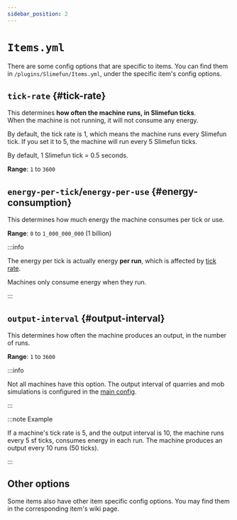 ```yaml
---
sidebar_position: 2
---
```


# `Items.yml`

There are some config options that are specific to items. You can find them in `/plugins/Slimefun/Items.yml`, under the specific item's config options.

## `tick-rate` {#tick-rate}

This determines **how often the machine runs, in Slimefun ticks**.  
When the machine is not running, it will not consume any energy.

By default, the tick rate is 1, which means the machine runs every Slimefun tick. If you set it to 5, the machine will run every 5 Slimefun ticks.

By default, 1 Slimefun tick = 0.5 seconds.

**Range**: `1` to `3600`

## `energy-per-tick`/`energy-per-use` {#energy-consumption}

This determines how much energy the machine consumes per tick or use.

**Range**: `0` to `1_000_000_000` (1 billion)

:::info

The energy per tick is actually energy **per run**, which is affected by [tick rate](#tick-rate).

Machines only consume energy when they run.

:::

## `output-interval` {#output-interval}

This determines how often the machine produces an output, in the number of runs.

**Range**: `1` to `3600`

:::info

Not all machines have this option. The output interval of quarries and mob simulations is configured in the [main config](/infinity-expansion-2/config/main).

:::

:::note Example

If a machine's tick rate is 5, and the output interval is 10, the machine runs every 5 sf ticks, consumes energy in each run. The machine produces an output every 10 runs (50 ticks).

:::

## Other options

Some items also have other item specific config options. You may find them in the corresponding item's wiki page.
